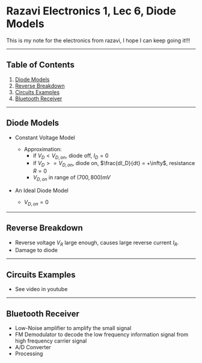 # Razavi Electronics 1, Lec 6, Diode Models

This is my note for the electronics from razavi, I hope I can keep going it!!!

---

## Table of Contents

1. [Diode Models](#diode-models)
2. [Reverse Breakdown](#reverse-breakdown)
3. [Circuits Examples](#circuits-examples)
4. [Bluetooth Receiver](#bluetooth-receiver)

---
## Diode Models
+ Constant Voltage Model
    + Approximation:
        * if $V_D < V_{D, on}$, diode off, $I_D = 0$
        * if $V_D >= V_{D, on}$, diode on, $\frac{dI_D}{dt} = +\infty$, resistance $R = 0$
        * $V_{D, on}$ in range of $(700, 800)mV$

+ An Ideal Diode Model 
    + $V_{D, on} = 0$

---
## Reverse Breakdown
+ Reverse voltage $V_R$ large enough, causes large reverse current $I_R$.
+ Damage to diode 
---
## Circuits Examples
+ See video in youtube

--- 
## Bluetooth Receiver
+ Low-Noise amplifier to amplify the small signal 
+ FM Demodulator to decode the low frequency information signal from high frequency carrier signal 
+ A/D Converter 
+ Processing 
